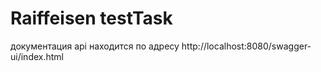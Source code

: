 # Raiffeisen testTask  
документация api находится по адресу http://localhost:8080/swagger-ui/index.html  
